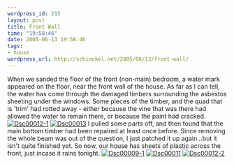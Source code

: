 ```yaml
--- 
wordpress_id: 215
layout: post
title: Front Wall
time: "19:58:46"
date: 2005-06-13 19:58:46
tags: 
- house
wordpress_url: http://schinckel.net/2005/06/13/front-wall/
---
```

When we sanded the floor of the front (non-main) bedroom, a water mark appeared on the floor, near the front wall of the house. As far as I can tell, the water has come through the damaged timbers surrounding the asbestos sheeting under the windows. Some pieces of the timber, and the quad that is 'trim' had rotted away - either because the vine that was there had allowed the water to remain there, or because the paint had cracked. [![Dsc00012-1][1]][2] [![Dsc00013][3]][4] I pulled some parts off, and then found that the main bottom timber had been repaired at least once before. Since removing the whole beam was out of the question, I just patched it up again...but it isn't quite finished yet. So now, our house has sheets of plastic across the front, just incase it rains tonight. [![Dsc00009-1][5]][6] [![Dsc00011][7]][8] [![Dsc00012-2][9]][10]

   [1]: http://schinckel.net/images/images/DSC00012-1-tm.jpg
   [2]: /images/images/DSC00012-1.jpg
   [3]: http://schinckel.net/images/images/DSC00013-tm.jpg
   [4]: /images/images/DSC00013.jpg
   [5]: http://schinckel.net/images/images/DSC00009-1-tm.jpg
   [6]: /images/images/DSC00009-1.jpg
   [7]: http://schinckel.net/images/images/DSC00011-tm.jpg
   [8]: /images/images/DSC00011.jpg
   [9]: http://schinckel.net/images/images/DSC00012-2-tm.jpg
   [10]: /images/images/DSC00012-2.jpg

